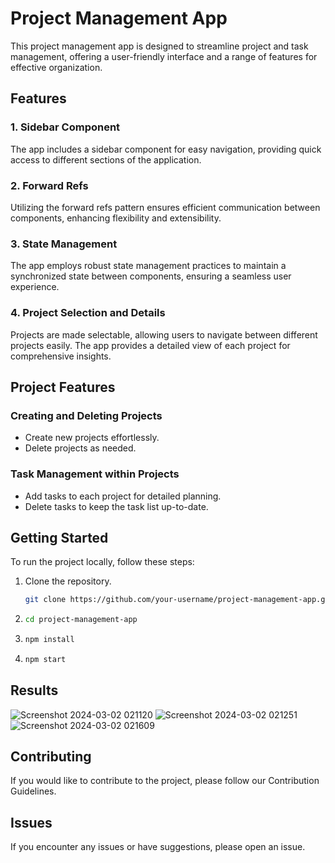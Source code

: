 # Project Management App

This project management app is designed to streamline project and task management, offering a user-friendly interface and a range of features for effective organization.

## Features

### 1. Sidebar Component

The app includes a sidebar component for easy navigation, providing quick access to different sections of the application.

### 2. Forward Refs

Utilizing the forward refs pattern ensures efficient communication between components, enhancing flexibility and extensibility.

### 3. State Management

The app employs robust state management practices to maintain a synchronized state between components, ensuring a seamless user experience.

### 4. Project Selection and Details

Projects are made selectable, allowing users to navigate between different projects easily. The app provides a detailed view of each project for comprehensive insights.

## Project Features

### Creating and Deleting Projects

- Create new projects effortlessly.
- Delete projects as needed.

### Task Management within Projects

- Add tasks to each project for detailed planning.
- Delete tasks to keep the task list up-to-date.

## Getting Started

To run the project locally, follow these steps:

1. Clone the repository.
    ```bash
    git clone https://github.com/your-username/project-management-app.git

2. 
    ```bash
   cd project-management-app
3.
   ```bash
   npm install
4.
   ```bash
   npm start

## Results
   ![Screenshot 2024-03-02 021120](https://github.com/lionkingchuja/project_management_app/assets/94731498/904ed4fd-c9ef-4cb2-b12c-25e5a6555796)
   ![Screenshot 2024-03-02 021251](https://github.com/lionkingchuja/project_management_app/assets/94731498/3e2446f6-31d7-48d4-9661-246218c5be8f)
   ![Screenshot 2024-03-02 021609](https://github.com/lionkingchuja/project_management_app/assets/94731498/aa5b31b2-9b87-423a-89d7-b04599154e69)
## Contributing
If you would like to contribute to the project, please follow our Contribution Guidelines.
## Issues
If you encounter any issues or have suggestions, please open an issue.
